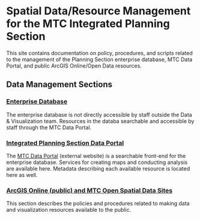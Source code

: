 # Spatial Data/Resource Management for the MTC Integrated Planning Section
This site contains documentation on policy, procedures, and scripts related to the management of the Planning Section enterprise database, MTC Data Portal, and public ArcGIS Online/Open Data resources.


## Data Management Sections   
### [Enterprise Database](enterpriseDatabase/README.md)   
The enterprise database is not directly accessible by staff outside the Data & Visualization team. Resources in the databa searchable and accessible by staff through the MTC Data Portal.


### [Integrated Planning Section Data Portal](enterprisePortal/README.md)
The [MTC Data Portal](http://portal.mtcanalytics.org/) (external website) is a searchable front-end for the enterprise database. Services for creating maps and conducting analysis are available here. Metadata describing each available resource is located here as well.


### [ArcGIS Online (public) and MTC Open Spatial Data Sites](publicAGOL_OpenData/README.md)
This section describes the policies and procedures related to making data and visualization resources available to the public.
